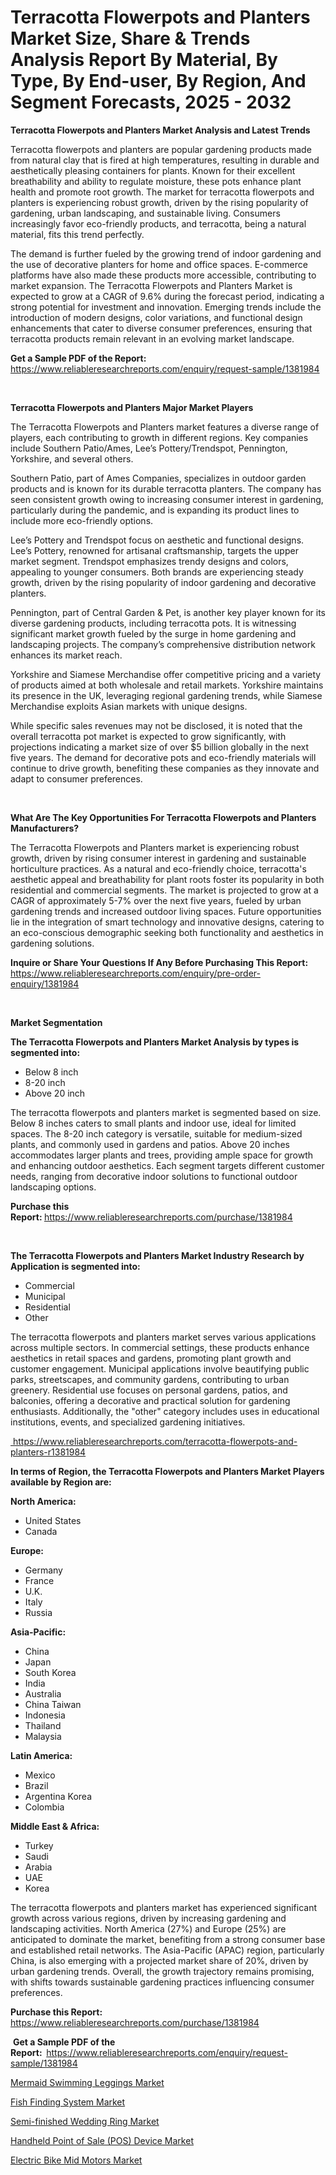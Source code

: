 <p><h1>Terracotta Flowerpots and Planters Market Size, Share & Trends Analysis Report By Material, By Type, By End-user, By Region, And Segment Forecasts, 2025 - 2032</h1></p><p><strong>Terracotta Flowerpots and Planters Market Analysis and Latest Trends</strong></p>
<p><p>Terracotta flowerpots and planters are popular gardening products made from natural clay that is fired at high temperatures, resulting in durable and aesthetically pleasing containers for plants. Known for their excellent breathability and ability to regulate moisture, these pots enhance plant health and promote root growth. The market for terracotta flowerpots and planters is experiencing robust growth, driven by the rising popularity of gardening, urban landscaping, and sustainable living. Consumers increasingly favor eco-friendly products, and terracotta, being a natural material, fits this trend perfectly.</p><p>The demand is further fueled by the growing trend of indoor gardening and the use of decorative planters for home and office spaces. E-commerce platforms have also made these products more accessible, contributing to market expansion. The Terracotta Flowerpots and Planters Market is expected to grow at a CAGR of 9.6% during the forecast period, indicating a strong potential for investment and innovation. Emerging trends include the introduction of modern designs, color variations, and functional design enhancements that cater to diverse consumer preferences, ensuring that terracotta products remain relevant in an evolving market landscape.</p></p>
<p><strong>Get a Sample PDF of the Report:&nbsp;</strong> <a href="https://www.reliableresearchreports.com/enquiry/request-sample/1381984?utm_campaign=13&utm_medium=2&utm_source=Github&utm_content=ia&utm_term=09022025&utm_id=terracotta-flowerpots-and-planters">https://www.reliableresearchreports.com/enquiry/request-sample/1381984</a></p>
<p>&nbsp;</p>
<p><strong>Terracotta Flowerpots and Planters Major Market Players</strong></p>
<p><p>The Terracotta Flowerpots and Planters market features a diverse range of players, each contributing to growth in different regions. Key companies include Southern Patio/Ames, Lee’s Pottery/Trendspot, Pennington, Yorkshire, and several others.</p><p>Southern Patio, part of Ames Companies, specializes in outdoor garden products and is known for its durable terracotta planters. The company has seen consistent growth owing to increasing consumer interest in gardening, particularly during the pandemic, and is expanding its product lines to include more eco-friendly options.</p><p>Lee’s Pottery and Trendspot focus on aesthetic and functional designs. Lee’s Pottery, renowned for artisanal craftsmanship, targets the upper market segment. Trendspot emphasizes trendy designs and colors, appealing to younger consumers. Both brands are experiencing steady growth, driven by the rising popularity of indoor gardening and decorative planters.</p><p>Pennington, part of Central Garden & Pet, is another key player known for its diverse gardening products, including terracotta pots. It is witnessing significant market growth fueled by the surge in home gardening and landscaping projects. The company’s comprehensive distribution network enhances its market reach.</p><p>Yorkshire and Siamese Merchandise offer competitive pricing and a variety of products aimed at both wholesale and retail markets. Yorkshire maintains its presence in the UK, leveraging regional gardening trends, while Siamese Merchandise exploits Asian markets with unique designs.</p><p>While specific sales revenues may not be disclosed, it is noted that the overall terracotta pot market is expected to grow significantly, with projections indicating a market size of over $5 billion globally in the next five years. The demand for decorative pots and eco-friendly materials will continue to drive growth, benefiting these companies as they innovate and adapt to consumer preferences.</p></p>
<p>&nbsp;</p>
<p><strong>What Are The Key Opportunities For Terracotta Flowerpots and Planters Manufacturers?</strong></p>
<p><p>The Terracotta Flowerpots and Planters market is experiencing robust growth, driven by rising consumer interest in gardening and sustainable horticulture practices. As a natural and eco-friendly choice, terracotta's aesthetic appeal and breathability for plant roots foster its popularity in both residential and commercial segments. The market is projected to grow at a CAGR of approximately 5-7% over the next five years, fueled by urban gardening trends and increased outdoor living spaces. Future opportunities lie in the integration of smart technology and innovative designs, catering to an eco-conscious demographic seeking both functionality and aesthetics in gardening solutions.</p></p>
<p><strong>Inquire or Share Your Questions If Any Before Purchasing This Report:</strong> <a href="https://www.reliableresearchreports.com/enquiry/pre-order-enquiry/1381984?utm_campaign=13&utm_medium=2&utm_source=Github&utm_content=ia&utm_term=09022025&utm_id=terracotta-flowerpots-and-planters">https://www.reliableresearchreports.com/enquiry/pre-order-enquiry/1381984</a></p>
<p>&nbsp;</p>
<p><strong>Market Segmentation</strong></p>
<p><strong>The Terracotta Flowerpots and Planters Market Analysis by types is segmented into:</strong></p>
<p><ul><li>Below 8 inch</li><li>8-20 inch</li><li>Above 20 inch</li></ul></p>
<p><p>The terracotta flowerpots and planters market is segmented based on size. Below 8 inches caters to small plants and indoor use, ideal for limited spaces. The 8-20 inch category is versatile, suitable for medium-sized plants, and commonly used in gardens and patios. Above 20 inches accommodates larger plants and trees, providing ample space for growth and enhancing outdoor aesthetics. Each segment targets different customer needs, ranging from decorative indoor solutions to functional outdoor landscaping options.</p></p>
<p><strong>Purchase this Report:&nbsp;</strong><a href="https://www.reliableresearchreports.com/purchase/1381984?utm_campaign=13&utm_medium=2&utm_source=Github&utm_content=ia&utm_term=09022025&utm_id=terracotta-flowerpots-and-planters">https://www.reliableresearchreports.com/purchase/1381984</a></p>
<p>&nbsp;</p>
<p><strong>The Terracotta Flowerpots and Planters Market Industry Research by Application is segmented into:</strong></p>
<p><ul><li>Commercial</li><li>Municipal</li><li>Residential</li><li>Other</li></ul></p>
<p><p>The terracotta flowerpots and planters market serves various applications across multiple sectors. In commercial settings, these products enhance aesthetics in retail spaces and gardens, promoting plant growth and customer engagement. Municipal applications involve beautifying public parks, streetscapes, and community gardens, contributing to urban greenery. Residential use focuses on personal gardens, patios, and balconies, offering a decorative and practical solution for gardening enthusiasts. Additionally, the "other" category includes uses in educational institutions, events, and specialized gardening initiatives.</p></p>
<p><a href="https://www.reliableresearchreports.com/terracotta-flowerpots-and-planters-r1381984?utm_campaign=13&utm_medium=2&utm_source=Github&utm_content=ia&utm_term=09022025&utm_id=terracotta-flowerpots-and-planters">&nbsp;https://www.reliableresearchreports.com/terracotta-flowerpots-and-planters-r1381984</a></p>
<p><strong>In terms of Region, the Terracotta Flowerpots and Planters Market Players available by Region are:</strong></p>
<p>
    <p> <strong> North America: </strong>
        <ul>
            <li>United States</li>
            <li>Canada</li>
        </ul>
        </p> 
    <p> <strong> Europe: </strong>
        <ul>
            <li>Germany</li>
            <li>France</li>
            <li>U.K.</li>
            <li>Italy</li>
            <li>Russia</li>
        </ul>
        </p> 
    <p> <strong> Asia-Pacific: </strong>
        <ul>
            <li>China</li>
            <li>Japan</li>
            <li>South Korea</li>
            <li>India</li>
            <li>Australia</li>
            <li>China Taiwan</li>
            <li>Indonesia</li>
            <li>Thailand</li>
            <li>Malaysia</li>
        </ul>
        </p> 
    <p> <strong> Latin America: </strong>
        <ul>
            <li>Mexico</li>
            <li>Brazil</li>
            <li>Argentina Korea</li>
            <li>Colombia</li>
        </ul>
        </p> 
    <p> <strong> Middle East & Africa: </strong>
        <ul>
            <li>Turkey</li>
            <li>Saudi</li>
            <li>Arabia</li>
            <li>UAE</li>
            <li>Korea</li>
        </ul>
    </p>
    </p>
<p><p>The terracotta flowerpots and planters market has experienced significant growth across various regions, driven by increasing gardening and landscaping activities. North America (27%) and Europe (25%) are anticipated to dominate the market, benefiting from a strong consumer base and established retail networks. The Asia-Pacific (APAC) region, particularly China, is also emerging with a projected market share of 20%, driven by urban gardening trends. Overall, the growth trajectory remains promising, with shifts towards sustainable gardening practices influencing consumer preferences.</p></p>
<p><strong>Purchase this Report: </strong><a href="https://www.reliableresearchreports.com/purchase/1381984?utm_campaign=13&utm_medium=2&utm_source=Github&utm_content=ia&utm_term=09022025&utm_id=terracotta-flowerpots-and-planters">https://www.reliableresearchreports.com/purchase/1381984</a></p>
<p>&nbsp;<strong>Get a Sample PDF of the Report:&nbsp;&nbsp;</strong><a href="https://www.reliableresearchreports.com/enquiry/request-sample/1381984?utm_campaign=13&utm_medium=2&utm_source=Github&utm_content=ia&utm_term=09022025&utm_id=terracotta-flowerpots-and-planters">https://www.reliableresearchreports.com/enquiry/request-sample/1381984</a></p>
<p><strong></strong></p>
<p><p><a href="https://github.com/abantolemox08/Market-Research-Report-List-1/blob/main/mermaid-swimming-leggings-market.md?utm_campaign=13&utm_medium=2&utm_source=Github&utm_content=ia&utm_term=09022025&utm_id=terracotta-flowerpots-and-planters">Mermaid Swimming Leggings Market</a></p><p><a href="https://github.com/popupioo/Market-Research-Report-List-1/blob/main/fish-finding-system-market.md?utm_campaign=13&utm_medium=2&utm_source=Github&utm_content=ia&utm_term=09022025&utm_id=terracotta-flowerpots-and-planters">Fish Finding System Market</a></p><p><a href="https://github.com/njockebogris/Market-Research-Report-List-1/blob/main/semi-finished-wedding-ring-market.md?utm_campaign=13&utm_medium=2&utm_source=Github&utm_content=ia&utm_term=09022025&utm_id=terracotta-flowerpots-and-planters">Semi-finished Wedding Ring Market</a></p><p><a href="https://github.com/ahmalaloanne/Market-Research-Report-List-1/blob/main/handheld-point-of-sale-pos-device-market.md?utm_campaign=13&utm_medium=2&utm_source=Github&utm_content=ia&utm_term=09022025&utm_id=terracotta-flowerpots-and-planters">Handheld Point of Sale (POS) Device Market</a></p><p><a href="https://github.com/peddicehle/Market-Research-Report-List-1/blob/main/electric-bike-mid-motors-market.md?utm_campaign=13&utm_medium=2&utm_source=Github&utm_content=ia&utm_term=09022025&utm_id=terracotta-flowerpots-and-planters">Electric Bike Mid Motors Market</a></p></p>